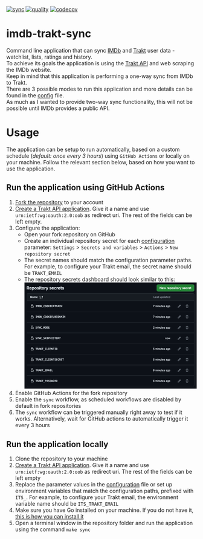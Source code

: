 [![sync](https://github.com/cecobask/imdb-trakt-sync/actions/workflows/sync.yaml/badge.svg)](https://github.com/cecobask/imdb-trakt-sync/actions/workflows/sync.yaml)
[![quality](https://github.com/cecobask/imdb-trakt-sync/actions/workflows/quality.yaml/badge.svg)](https://github.com/cecobask/imdb-trakt-sync/actions/workflows/quality.yaml)
[![codecov](https://codecov.io/gh/cecobask/imdb-trakt-sync/graph/badge.svg)](https://codecov.io/gh/cecobask/imdb-trakt-sync)
# imdb-trakt-sync
Command line application that can sync [IMDb](https://www.imdb.com/) and [Trakt](https://trakt.tv/dashboard) user data -
watchlist, lists, ratings and history.  
To achieve its goals the application is using the [Trakt API](https://trakt.docs.apiary.io/) and web scraping the IMDb website.  
Keep in mind that this application is performing a one-way sync from IMDb to Trakt.  
There are 3 possible modes to run this application and more details can be found in the [config](config.yaml) file.  
As much as I wanted to provide two-way sync functionality, this will not be possible until IMDb provides a public API.

# Usage 
The application can be setup to run automatically, based on a custom schedule (_default: once every 3 hours_) using 
`GitHub Actions` or locally on your machine. Follow the relevant section below, based on how you want to use the application. 

## Run the application using GitHub Actions
1. [Fork the repository](https://github.com/cecobask/imdb-trakt-sync/fork) to your account
2. [Create a Trakt API application](https://trakt.tv/oauth/applications). Give it a name and use `urn:ietf:wg:oauth:2.0:oob` 
as redirect uri. The rest of the fields can be left empty.
3. Configure the application:
   - Open your fork repository on GitHub
   - Create an individual repository secret for each [configuration](config.yaml) parameter: `Settings` > 
   `Secrets and variables` > `Actions` > `New repository secret`
   - The secret names should match the configuration parameter paths. For example, to configure your Trakt email, the 
   secret name should be `TRAKT_EMAIL`
   - The repository secrets dashboard should look similar to this:![repository_secrets.png](assets/secrets.png)
4. Enable GitHub Actions for the fork repository
5. Enable the `sync` workflow, as scheduled workflows are disabled by default in fork repositories
6. The `sync` workflow can be triggered manually right away to test if it works. Alternatively, wait for GitHub actions 
to automatically trigger it every 3 hours

## Run the application locally
1. Clone the repository to your machine
2. [Create a Trakt API application](https://trakt.tv/oauth/applications). Give it a name and use `urn:ietf:wg:oauth:2.0:oob` as redirect uri. The rest 
of the fields can be left empty
3. Replace the parameter values in the [configuration](config.yaml) file or set up environment variables that
match the configuration paths, prefixed with `ITS_`. For example, to configure your Trakt email, the environment variable name should be `ITS_TRAKT_EMAIL`
4. Make sure you have Go installed on your machine. If you do not have it, [this is how you can install it](https://go.dev/doc/install)
5. Open a terminal window in the repository folder and run the application using the command `make sync`

